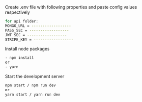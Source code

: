  Create .env file with following properties and paste config values respectively
   ```bash
   for api folder:
   MONGO_URL = ------------------
   PASS_SEC = ------------------
   JWT_SEC = ------------------
   STRIPE_KEY = ------------------
   ```
 Install node packages
   ```bash
   - npm install
   or
   - yarn
   ```
 Start the development server
   ```bash
   npm start / npm run dev
   or
   yarn start / yarn run dev
   ```
